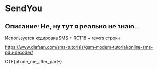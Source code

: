 # SendYou

## Описание: Не, ну тут я реально не знаю...

Используется кодировка SMS + ROT18 + revers строки

https://www.diafaan.com/sms-tutorials/gsm-modem-tutorial/online-sms-pdu-decoder/

CTF{phone_me_after_party}